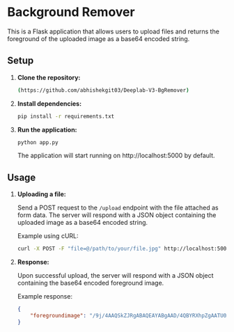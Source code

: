 # Background Remover

This is a Flask application that allows users to upload files and returns the foreground of the uploaded image as a base64 encoded string.

## Setup

1. **Clone the repository:**

    ```bash
   (https://github.com/abhishekgit03/Deeplab-V3-BgRemover)
    ```

2. **Install dependencies:**

    ```bash
    pip install -r requirements.txt
    ```

4. **Run the application:**

    ```bash
    python app.py
    ```

    The application will start running on http://localhost:5000 by default.

## Usage

1. **Uploading a file:**

    Send a POST request to the `/upload` endpoint with the file attached as form data. The server will respond with a JSON object containing the uploaded image as a base64 encoded string.

    Example using cURL:
    ```bash
    curl -X POST -F "file=@/path/to/your/file.jpg" http://localhost:5000/upload
    ```

2. **Response:**

    Upon successful upload, the server will respond with a JSON object containing the base64 encoded foreground image.

    Example response:
    ```json
    {
        "foregroundimage": "/9j/4AAQSkZJRgABAQEAYABgAAD/4QBYRXhpZgAATU0AKgAAAAgAA..."
    }
    ```

